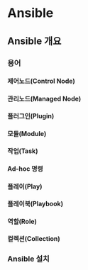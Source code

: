 # Ansible

## Ansible 개요

### 용어

#### 제어노드(Control Node)
#### 관리노드(Managed Node)
#### 플러그인(Plugin)
#### 모듈(Module)
#### 작업(Task)
#### Ad-hoc 명령
#### 플레이(Play)
#### 플레이북(Playbook)
#### 역할(Role)
#### 컬렉션(Collection)

### Ansible 설치